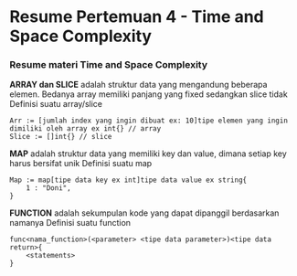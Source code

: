 # Resume Pertemuan 4 - Time and Space Complexity

### Resume materi Time and Space Complexity

**ARRAY dan SLICE** adalah struktur data yang mengandung beberapa elemen. Bedanya array memiliki panjang yang fixed sedangkan slice tidak
Definisi suatu array/slice
```
Arr := [jumlah index yang ingin dibuat ex: 10]tipe elemen yang ingin dimiliki oleh array ex int{} // array
Slice := []int{} // slice
```

**MAP** adalah struktur data yang memiliki key dan value, dimana setiap key harus bersifat unik
Definisi suatu map
```
Map := map[tipe data key ex int]tipe data value ex string{
    1 : "Doni",
}
```

**FUNCTION** adalah sekumpulan kode yang dapat dipanggil berdasarkan namanya
Definisi suatu function
```
func<nama_function>(<parameter> <tipe data parameter>)<tipe data return>{
    <statements>
}
```

